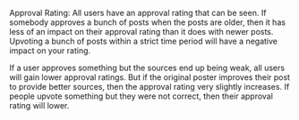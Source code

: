 Approval Rating: 
All users have an approval rating that can be seen.
If somebody approves a bunch of posts when the posts are older, then it has less of an impact on their approval rating than it does with newer posts. Upvoting a bunch of posts within a strict time period will have a negative impact on your rating.

If a user approves something but the sources end up being weak, all users will gain lower approval ratings. 
But if the original poster improves their post to provide better sources, then the approval rating very slightly increases.
If people upvote something but they were not correct, then their approval rating will lower.